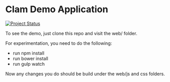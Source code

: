 # Clam Demo Application
[![Project Status](http://stillmaintained.com/ZeeCoder/clam-demo.png)](http://stillmaintained.com/ZeeCoder/clam-demo)

To see the demo, just clone this repo and visit the web/ folder.

For experimentation, you need to do the following:

- run npm install
- run bower install
- run gulp watch

Now any changes you do should be build under the web/js and css folders.
